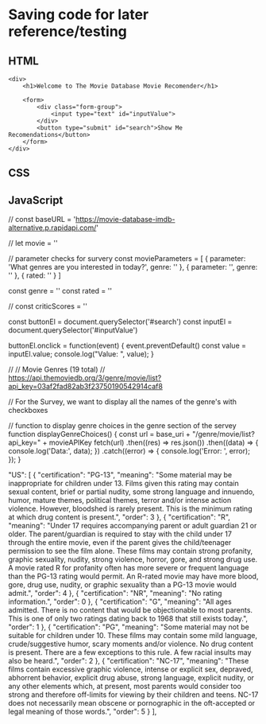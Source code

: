 # Saving code for later reference/testing



## HTML

<!-- Line 13 -->
    <div>
        <h1>Welcome to The Movie Database Movie Recomender</h1>
        
        <form>
            <div class="form-group">
                <input type="text" id="inputValue">
            </div>
            <button type="submit" id="search">Show Me Recomendations</button>
        </form>
    </div>


## CSS

## JavaScript


<!-- The following could be used for the survery section of the project. It is just the start and not very organized/complete, but it could be used as a starting point of what would need to be done. -->
// 
const baseURL = 'https://movie-database-imdb-alternative.p.rapidapi.com/'

// 
let movie = ''


// parameter checks for survery
const movieParameters = [
    {
        parameter: 'What genres are you interested in today?',
        genre: ''
    },
    {
        parameter: '',
        genre: ''
    },
    {
        rated: ''
    }
]

const genre = ''
const rated = ''

// 
const criticScores = ''

<!-- Line 31 -->
const buttonEl = document.querySelector('#search')
const inputEl = document.querySelector('#inputValue')

buttonEl.onclick = function(event) { 
    event.preventDefault()
    const value = inputEl.value;
    console.log("Value: ", value);
}


<!-- Line 43 -->
// // Movie Genres (19 total)
// https://api.themoviedb.org/3/genre/movie/list?api_key=03af2fad82ab3f23750190542914caf8

// For the Survey, we want to display all the names of the genre's with checkboxes

// function to display genre choices in the genre section of the servey
function displayGenreChoices() { 
    const url = base_uri + "/genre/movie/list?api_key=" + movieAPIKey
    fetch(url)
        .then((res) => res.json())
        .then((data) => { 
            console.log('Data:', data);
        })
        .catch((error) => { 
            console.log('Error: ', error);
        });
}

<!-- MOVIE RATINGS -->
"US": [
{
"certification": "PG-13",
"meaning": "Some material may be inappropriate for children under 13. Films given this rating may contain sexual content, brief or partial nudity, some strong language and innuendo, humor, mature themes, political themes, terror and/or intense action violence. However, bloodshed is rarely present. This is the minimum rating at which drug content is present.",
"order": 3
},
{
"certification": "R",
"meaning": "Under 17 requires accompanying parent or adult guardian 21 or older. The parent/guardian is required to stay with the child under 17 through the entire movie, even if the parent gives the child/teenager permission to see the film alone. These films may contain strong profanity, graphic sexuality, nudity, strong violence, horror, gore, and strong drug use. A movie rated R for profanity often has more severe or frequent language than the PG-13 rating would permit. An R-rated movie may have more blood, gore, drug use, nudity, or graphic sexuality than a PG-13 movie would admit.",
"order": 4
},
{
"certification": "NR",
"meaning": "No rating information.",
"order": 0
},
{
"certification": "G",
"meaning": "All ages admitted. There is no content that would be objectionable to most parents. This is one of only two ratings dating back to 1968 that still exists today.",
"order": 1
},
{
"certification": "PG",
"meaning": "Some material may not be suitable for children under 10. These films may contain some mild language, crude/suggestive humor, scary moments and/or violence. No drug content is present. There are a few exceptions to this rule. A few racial insults may also be heard.",
"order": 2
},
{
"certification": "NC-17",
"meaning": "These films contain excessive graphic violence, intense or explicit sex, depraved, abhorrent behavior, explicit drug abuse, strong language, explicit nudity, or any other elements which, at present, most parents would consider too strong and therefore off-limits for viewing by their children and teens. NC-17 does not necessarily mean obscene or pornographic in the oft-accepted or legal meaning of those words.",
"order": 5
}
],
